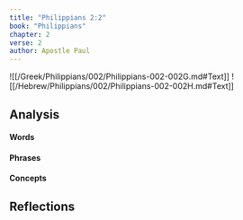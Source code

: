 ```yaml
---
title: "Philippians 2:2"
book: "Philippians"
chapter: 2
verse: 2
author: Apostle Paul
---
```

![[/Greek/Philippians/002/Philippians-002-002G.md#Text]]
![[/Hebrew/Philippians/002/Philippians-002-002H.md#Text]]

## Analysis

#### Words

#### Phrases

#### Concepts

## Reflections
